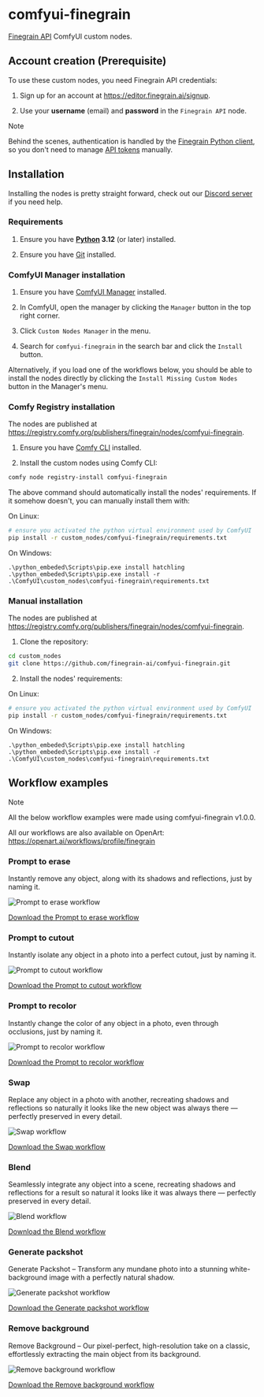 # comfyui-finegrain

[Finegrain API](https://api.finegrain.ai/doc/) ComfyUI custom nodes.

## Account creation (Prerequisite)

To use these custom nodes, you need Finegrain API credentials:

1. Sign up for an account at https://editor.finegrain.ai/signup.

2. Use your **username** (email) and **password** in the `Finegrain API` node.

> [!Note]
> Behind the scenes, authentication is handled by the [Finegrain Python client](https://github.com/finegrain-ai/finegrain-python/),
> so you don't need to manage [API tokens](https://api.finegrain.ai/doc/authentication/) manually.

## Installation

Installing the nodes is pretty straight forward, check out our [Discord server](https://discord.gg/a4w4jXJ6) if you need help.

### Requirements

1. Ensure you have **[Python](https://www.python.org/) 3.12** (or later) installed.

2. Ensure you have [Git](https://git-scm.com/) installed.

### ComfyUI Manager installation

1. Ensure you have [ComfyUI Manager](https://github.com/ltdrdata/ComfyUI-Manager?tab=readme-ov-file#comfyui-manager) installed.

2. In ComfyUI, open the manager by clicking the `Manager` button in the top right corner.

3. Click `Custom Nodes Manager` in the menu.

4. Search for `comfyui-finegrain` in the search bar and click the `Install` button.

Alternatively, if you load one of the workflows below, you should be able to install the nodes directly
by clicking the `Install Missing Custom Nodes` button in the Manager's menu.

### Comfy Registry installation

The nodes are published at https://registry.comfy.org/publishers/finegrain/nodes/comfyui-finegrain.

1. Ensure you have [Comfy CLI](https://docs.comfy.org/comfy-cli/getting-started) installed.

2. Install the custom nodes using Comfy CLI:

```bash
comfy node registry-install comfyui-finegrain
```

The above command should automatically install the nodes' requirements.
If it somehow doesn't, you can manually install them with:

On Linux:
```bash
# ensure you activated the python virtual environment used by ComfyUI
pip install -r custom_nodes/comfyui-finegrain/requirements.txt
```

On Windows:
```shell
.\python_embeded\Scripts\pip.exe install hatchling
.\python_embeded\Scripts\pip.exe install -r .\ComfyUI\custom_nodes\comfyui-finegrain\requirements.txt
```

### Manual installation

The nodes are published at https://registry.comfy.org/publishers/finegrain/nodes/comfyui-finegrain.

1. Clone the repository:

```bash
cd custom_nodes
git clone https://github.com/finegrain-ai/comfyui-finegrain.git
```

2. Install the nodes' requirements:

On Linux:
```bash
# ensure you activated the python virtual environment used by ComfyUI
pip install -r custom_nodes/comfyui-finegrain/requirements.txt
```

On Windows:
```shell
.\python_embeded\Scripts\pip.exe install hatchling
.\python_embeded\Scripts\pip.exe install -r .\ComfyUI\custom_nodes\comfyui-finegrain\requirements.txt
```

## Workflow examples

> [!Note]
> All the below workflow examples were made using comfyui-finegrain v1.0.0.

All our workflows are also available on OpenArt: https://openart.ai/workflows/profile/finegrain

### Prompt to erase

Instantly remove any object, along with its shadows and reflections, just by naming it.

![Prompt to erase workflow](assets/workflows/erase.webp?raw=true)

[Download the Prompt to erase workflow](assets/workflows/erase.json)

### Prompt to cutout

Instantly isolate any object in a photo into a perfect cutout, just by naming it.

![Prompt to cutout workflow](assets/workflows/cutout.webp?raw=true)

[Download the Prompt to cutout workflow](assets/workflows/cutout.json)

### Prompt to recolor

Instantly change the color of any object in a photo, even through occlusions, just by naming it.

![Prompt to recolor workflow](assets/workflows/recolor.webp?raw=true)

[Download the Prompt to recolor workflow](assets/workflows/recolor.json)

### Swap

Replace any object in a photo with another, recreating shadows and reflections so naturally it looks like the new object was always there — perfectly preserved in every detail.

![Swap workflow](assets/workflows/swap.webp?raw=true)

[Download the Swap workflow](assets/workflows/swap.json)

### Blend

Seamlessly integrate any object into a scene, recreating shadows and reflections for a result so natural it looks like it was always there — perfectly preserved in every detail.

![Blend workflow](assets/workflows/blend.webp?raw=true)

[Download the Blend workflow](assets/workflows/blend.json)

### Generate packshot

Generate Packshot – Transform any mundane photo into a stunning white-background image with a perfectly natural shadow.

![Generate packshot workflow](assets/workflows/packshot.webp?raw=true)

[Download the Generate packshot workflow](assets/workflows/packshot.json)

### Remove background

Remove Background – Our pixel-perfect, high-resolution take on a classic, effortlessly extracting the main object from its background.

![Remove background workflow](assets/workflows/removebg.webp?raw=true)

[Download the Remove background workflow](assets/workflows/removebg.json)
